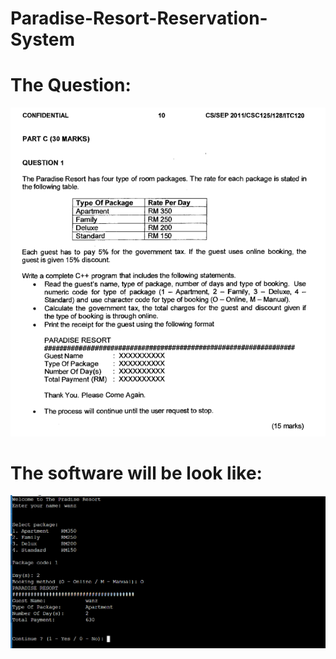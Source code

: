 # Paradise-Resort-Reservation-System
# The Question:
![alt text](https://raw.githubusercontent.com/wanZ772/Paradise-Resort-Reservation-System/main/image_2022-07-08_000437209.png?raw=true)
# The software will be look like:
![alt text](https://raw.githubusercontent.com/wanZ772/Paradise-Resort-Reservation-System/main/image_2022-07-08_002512965.png?raw=true)
